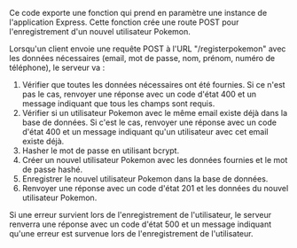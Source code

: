 Ce code exporte une fonction qui prend en paramètre une instance de l'application Express. Cette fonction crée une route POST pour l'enregistrement d'un nouvel utilisateur Pokemon.

Lorsqu'un client envoie une requête POST à l'URL "/registerpokemon" avec les données nécessaires (email, mot de passe, nom, prénom, numéro de téléphone), le serveur va :

1. Vérifier que toutes les données nécessaires ont été fournies. Si ce n'est pas le cas, renvoyer une réponse avec un code d'état 400 et un message indiquant que tous les champs sont requis.
2. Vérifier si un utilisateur Pokemon avec le même email existe déjà dans la base de données. Si c'est le cas, renvoyer une réponse avec un code d'état 400 et un message indiquant qu'un utilisateur avec cet email existe déjà.
3. Hasher le mot de passe en utilisant bcrypt.
4. Créer un nouvel utilisateur Pokemon avec les données fournies et le mot de passe hashé.
5. Enregistrer le nouvel utilisateur Pokemon dans la base de données.
6. Renvoyer une réponse avec un code d'état 201 et les données du nouvel utilisateur Pokemon.

Si une erreur survient lors de l'enregistrement de l'utilisateur, le serveur renverra une réponse avec un code d'état 500 et un message indiquant qu'une erreur est survenue lors de l'enregistrement de l'utilisateur.